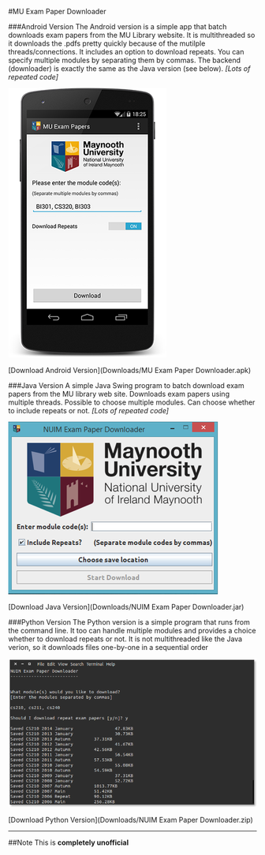 #MU Exam Paper Downloader

###Android Version
The Android version is a simple app that batch downloads exam papers from the MU Library website. It is multithreaded so it downloads the .pdfs pretty quickly because of the mutilple threads/connections. It includes an option to download repeats. You can specify multiple modules by separating them by commas. The backend (downloader) is exactly the same as the Java version (see below). *[Lots of repeated code]*

![Android Screenshot](screenshot/android_screenshot.png "Screenshot of Android Version")

[Download Android Version](Downloads/MU Exam Paper Downloader.apk)


###Java Version
A simple Java Swing program to batch download exam papers from the MU library web site.
Downloads exam papers using multiple threads. Possible to choose multiple modules. Can choose whether to include repeats or not. *[Lots of repeated code]*

![Java Screenshot](screenshot/screenshot.png "Screenshot of Java Swing Version")

[Download Java Version](Downloads/NUIM Exam Paper Downloader.jar)

###Python Version
The Python version is a simple program that runs from the command line. It too can handle multiple modules and provides a choice whether to download repeats or not. It is not multithreaded like the Java verion, so it downloads files one-by-one in a sequential order

![Python Screenshot](screenshot/python-screenshot.png "Screenshot of Python Command Line Version")

[Download Python Version](Downloads/NUIM Exam Paper Downloader.zip)


---



##Note
This is **completely unofficial**
